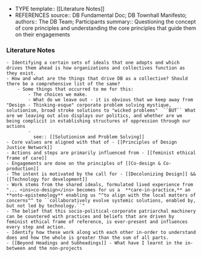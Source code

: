 - TYPE
  template:: [[Literature Notes]]
- REFERENCES
  source:: DB Fundamental Doc; DB Townhall Manifesto;
  authors:: The DB Team; Participants
  summary:: Questioning the concept of core principles and understanding the core principles that guide them on their engagements
### Literature Notes
	- Identifying a certain sets of ideals that one adopts and which drives them ahead is how organizations and collectives function as they exist.
	- How and what are the things that drive DB as a collective? Should there be a comprehensive list of the same?
		- Some things that occurred to me for this:
			- The choices we make.
			- What do we leave out - it is obvious that we keep away from "Design - Thinking-esque" corporate problem solving mystique, solutionism, broad stroke solutions to "wicked problems"  ``BUT`` What are we leaving out also displays our politics, and whether are we being complicit in establishing structures of oppression through our actions
			-
			  see:: [[Solutionism and Problem Solving]]
	- Core values are aligned with that of - [[Principles of Design Justice Network]]
	- Actions and steps are primarily influenced from - [[feminist ethical frame of care]]
	- Engagements are done on the principles of [[Co-design & Co-production]]
	- The intent is motivated by the call for - [[Decolonizing Design]] && [[Technology for development]]
	- Work stems from the shared ideals, formulated lived experience from "... <ins>co-design</ins> becomes for us a  **care-in-practice,** an **onto-epistemology** enabling us ^^to align with the local matters of concerns^^ to ``collaboratively evolve systemic solutions, enabled by, but not led by technology.``"
	- The belief that this socio-political-corporate patriarchal machinery can be countered with practices and beliefs that are driven by feminist ethical frame of reference, is ever-present and influences every step and action.
	- Identify how these work along with each other in-order to understand does and how the whole is greater than the sum of all parts.
	- [[Beyond Headings and Subheadings]] - What have I learnt in the in-between and the non-projects